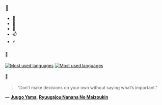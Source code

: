 ### 👋

- 🔭
- 🌱
- 💬
- 📫
- ⚡

#### 🧏

[![Most used languages](https://github-readme-stats-aynah.vercel.app/api/top-langs/?username=aynh&theme=solarized-dark&langs_count=6&layout=compact&hide_title=true)](https://github.com/anuraghazra/github-readme-stats#gh-dark-mode-only)
[![Most used languages](https://github-readme-stats-aynah.vercel.app/api/top-langs/?username=aynh&theme=solarized-light&langs_count=6&layout=compact&hide_title=true)](https://github.com/anuraghazra/github-readme-stats#gh-light-mode-only)

#### 💬

> "Don’t make decisions on your own without saying what’s important."

&mdash; [**Juugo Yama**](https://myanimelist.net/character.php?q=Juugo%20Yama&cat=character), [**Ryuugajou Nanana No Maizoukin**](https://myanimelist.net/search/all?q=Ryuugajou%20Nanana%20No%20Maizoukin&cat=all)
